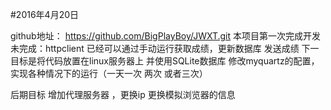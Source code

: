 #2016年4月20日

github地址：     https://github.com/BigPlayBoy/JWXT.git
本项目第一次完成开发
未完成：httpclient
已经可以通过手动运行获取成绩，更新数据库 发送成绩
下一目标是将代码放置在linux服务器上 并使用SQLite数据库
修改myquartz的配置，实现各种情况下的运行（一天一次 两次 或者三次）


后期目标 增加代理服务器 ，更换ip  更换模拟浏览器的信息